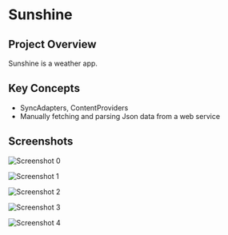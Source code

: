 # Sunshine

## Project Overview
Sunshine is a weather app.

## Key Concepts
- SyncAdapters, ContentProviders
- Manually fetching and parsing Json data from a web service

## Screenshots

![Screenshot 0](/screenshots/0.jpg)

![Screenshot 1](/screenshots/1.png)

![Screenshot 2](/screenshots/2.png)

![Screenshot 3](/screenshots/3.png)

![Screenshot 4](/screenshots/4.png)



